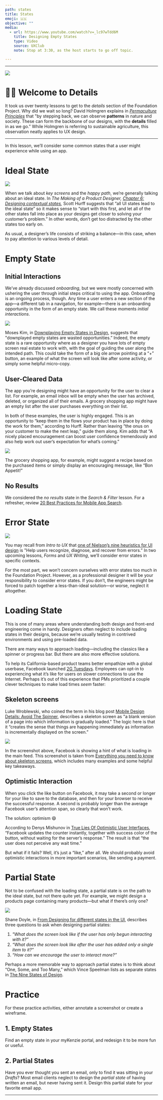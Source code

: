 ```yaml
---
path: states
title: States
emoji: 🇺🇸
objective: ""
media:
  - url: https://www.youtube.com/watch?v=_lc97wTdd6M
    title: Designing Empty States
    type: Video
    source: UXClub
    note: Stop at 3:30, as the host starts to go off topic.

---
```


----------
![](https://paper-attachments.dropbox.com/s_F2D296587EDE698E68159655DF26C22688312CBD9817DF1852E353AAC8048E6C_1585593021641_Details_Intro.png)

# 👋🏾 Welcome to Details

It took us over twenty lessons to get to the *details* section of the Foundation Project. Why did we wait so long? David Holmgren explains in [*Permaculture Principles*](http://permacultureprinciples.com/principles/_7/) that "by stepping back, we can observe **patterns** in nature and society. These can form the backbone of our designs, with the **details** filled in as we go.” While Holmgren is referring to sustainable agriculture, this observation neatly applies to UX design. 


----------

In this lesson, we’ll consider some common states that a user might experience while using an app.

# Ideal State
![](https://imgr.whimsical.com/TYVUd9AcgEWyi1sMnXaFxp/png?objects=Ugqp6n4dXpRLAxs7tp24PN%2CW35idF3crNrFHc6gVtKroX%2CPmTzuyu2qpvePibzYnf7nE%2CAWCmM9qrovij9WpXCu3HxP%2CFWYmYpfbWZDmo3P5FLZA9R&scale=2&stag=548)


When we talk about *key screens* and the *happy path*, we’re generally talking about an ideal state. In *The Making of a Product Designer,* [*Chapter 6: Designing contextual states*](http://get.invisionapp.com/chapter-6-of-making-a-product-designer)*,* Scott Hurff suggests that “all UI states lead to the ideal state” so it makes sense to “start with this first, and let all of the other states fall into place as your designs get closer to solving your customer’s problem.” In other words, don’t get too distracted by the other states too early on. 

As usual, a designer’s life consists of striking a balance—in this case, when to pay attention to various levels of detail. 

# Empty State
## Initial Interactions

We’ve already discussed *onboarding*, but we were mostly concerned with ushering the user through initial steps critical to using the app. Onboarding is an ongoing process, though. Any time a user enters a new section of the app—a different tab in a navigation, for example—there is an onboarding opportunity in the form of an empty state. We call these moments *initial interactions*.

![](https://paper-attachments.dropbox.com/s_AD9225ECD4E5FE73B66C09AF552CBDFDBFDBF91DFA130587A63FE61DBBBD0C3F_1572132526285_image.png)


Moses Kim, in [Downplaying Empty States in Design](https://uxplanet.org/downplaying-empty-states-in-design-fc367212b493), suggests that "downplayed empty states are wasted opportunities.” Indeed, the empty state is a rare opportunity where as a designer you have lots of empty screen real estate to work with, with the goal of guiding the user along the intended path. This could take the form of a big ole arrow pointing at a “+” button, an example of what the screen will look like after some activity, or simply some helpful micro-copy.


## User-Cleared Data

The app you’re designing might have an opportunity for the user to clear a list. For example, an email inbox will be empty when the user has archived, deleted, or organized all of their emails. A grocery shopping app might have an empty list after the user purchases everything on their list.

In both of these examples, the user is highly engaged. This is an opportunity to “keep them in the flows your product has in place by doing the work for them,” according to Hurff. Rather than leaving “the onus on your customer to make the next leap,” guide them along. Kim adds that “A nicely placed encouragement can boost user confidence tremendously and also help work out user’s expectation for what’s coming.”

![](https://paper-attachments.dropbox.com/s_AD9225ECD4E5FE73B66C09AF552CBDFDBFDBF91DFA130587A63FE61DBBBD0C3F_1572132468885_image.png)


The grocery shopping app, for example, might suggest a recipe based on the purchased items or simply display an encouraging message, like “Bon Appetit!”


## No Results

We considered the *no results* state in the *Search & Filter* lesson. For a refresher, review [20 Best Practices for Mobile App Search](https://www.raywenderlich.com/726-20-best-practices-for-mobile-app-search).


# Error State
![](https://imgr.whimsical.com/TYVUd9AcgEWyi1sMnXaFxp/png?objects=W35idF3crNrFHc6gVtKroX%2C6ekUBRwf8nNQWAyu26VLfi%2CAWCmM9qrovij9WpXCu3HxP%2CFWYmYpfbWZDmo3P5FLZA9R%2CXBascWPvZEf1tF6hYsQgk8%2CUgqp6n4dXpRLAxs7tp24PN%2CPmTzuyu2qpvePibzYnf7nE&scale=2&stag=555)


You may recall from *Intro to UX* that [one of Nielson](https://en.wikipedia.org/wiki/Heuristic_evaluation#Nielsen)’[s nine heuristics for UI design](https://en.wikipedia.org/wiki/Heuristic_evaluation#Nielsen) is "Help users recognize, diagnose, and recover from errors.” In two upcoming lessons, *Forms* and *UX Writing*, we’ll consider error states in specific contexts.

For the most part, we won’t concern ourselves with error states too much in the Foundation Project. However, as a professional designer it will be your responsibility to consider error states. If you don’t, the engineers might be forced to patch together a less-than-ideal solution—or worse, neglect it altogether.


# Loading State

This is one of many areas where understanding both design and front-end engineering come in handy. Designers often neglect to include loading states in their designs, because we’re usually testing in contrived environments and using pre-loaded data. 

There are many ways to approach loading—including the classics like a spinner or progress bar. But there are also more effective solutions.

To help its California-based product teams better empathize with a global userbase, Facebook launched [2G Tuesdays](https://www.nbcnews.com/tech/social-media/facebooks-2g-tuesdays-slow-down-internet-employees-n452466). Employees can opt-in to experiencing what it’s like for users on slower connections to use the Internet. Perhaps it’s out of this experience that PMs prioritized a couple clever techniques to make load times *seem* faster:


## Skeleton screens

Luke Wroblewski, who coined the term in his blog post [Mobile Design Details: Avoid The Spinner](https://www.lukew.com/ff/entry.asp?1797), describes a skeleton screen as "a blank version of a page into which information is gradually loaded.” The logic here is that it “creates the sense that things are happening immediately as information is incrementally displayed on the screen.”


![](https://paper-attachments.dropbox.com/s_AD9225ECD4E5FE73B66C09AF552CBDFDBFDBF91DFA130587A63FE61DBBBD0C3F_1572480100934_image.png)


In the screenshot above, Facebook is showing a hint of what is loading in the main feed. This screenshot is taken from [Everything you need to know about skeleton screens](https://uxdesign.cc/what-you-should-know-about-skeleton-screens-a820c45a571a), which includes many examples and some helpful key takeaways.


## Optimistic Interaction

When you click the like button on Facebook, it may take a second or longer for your like to save to the database, and then for your browser to receive the successful response. A second is probably longer than the average Facebook user’s attention span, so clearly that won’t work.

The solution: optimism 😄 

According to Denys Mishunov in [True Lies Of Optimistic User Interfaces](https://www.smashingmagazine.com/2016/11/true-lies-of-optimistic-user-interfaces/), “Facebook updates the counter instantly, together with success color of the button, without waiting for the server’s response.” The result is that “the user does not perceive any wait time.” 

But what if it fails? Well, it’s just a “like,” after all. We should probably avoid optimistic interactions in more important scenarios, like sending a payment.


# Partial State

Not to be confused with the loading state, a partial state is on the path to the ideal state, but not there quite yet. For example, we might design a products page containing many products—but what if there’s only one?


![](https://paper-attachments.dropbox.com/s_AD9225ECD4E5FE73B66C09AF552CBDFDBFDBF91DFA130587A63FE61DBBBD0C3F_1572479287163_image.png)


Shane Doyle, in [From Designing for different states in the UI](https://uxdesign.cc/designing-for-different-ui-states-87d60130f85f), describes three questions to ask when designing partial states:


1. *"What does the screen look like if the user has only begun interacting with it?”*
2. *“What does the screen look like after the user has added only a single item to it?”*
3. *“How can we encourage the user to interact more?”*

Perhaps a more memorable way to approach partial states is to think about “One, Some, and Too Many,” which Vince Speelman lists as separate states in [The Nine States of Design](https://medium.com/swlh/the-nine-states-of-design-5bfe9b3d6d85).

# Practice

For these practice activities, either annotate a screenshot or create a wireframe.

## 1. Empty States

Find an empty state in your myKenzie portal, and redesign it to be more fun or useful.

## 2. Partial States

Have you ever thought you sent an email, only to find it was sitting in your *Drafts*? Most email clients neglect to design the *partial state* of having written an email, but never having sent it. Design this partial state for your favorite email app.


----------

